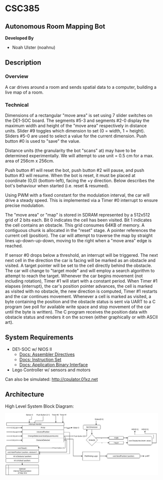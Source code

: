 # CSC385
## Autonomous Room Mapping Bot

__Developed By__

- Noah Ulster (noahnu)

## Description

### Overview

A car drives around a room and sends spatial data to a computer, building a live map of a room.

### Technical

Dimensions of a rectangular "move area" is set using 7 slider switches on the DE1-SOC
board. The segments #5-3 and segments #2-0 display the maximum width and height of
the "move area" respectively in distance units. Slider #9 toggles which dimension to
set (0 = width, 1 = height). Sliders #5-0 are used to select a value for the current dimension.
Push button #0 is used to "save" the value.

Distance units (the granularity the bot "scans" at) may have to be determined
experimentally. We will attempt to use unit = 0.5 cm for a max. area of 256cm x 256cm.

Push button #1 will reset the bot, push button #2 will pause, and push button #3 will
resume. When the bot is reset, it must be placed at coordinate (0,0) (bottom-left), facing the
+y direction. Below describes the bot's behaviour when started (i.e. reset & resumed).

Using PWM with a fixed constant for the modulation interval, the car will drive a steady
speed. This is implemented via a Timer #0 interrupt to ensure precise modulation.

The "move area" or "map" is stored in SDRAM represented by a 512x512 grid of 2 bits
each. Bit 0 indicates the cell has been visited. Bit 1 indicates the cell contains an obstacle.
This grid consumes 64KB of memory. A contiguous chunk is allocated in the "reset" stage.
A pointer references the current cell (position). The car will attempt to traverse the map
by straight lines up-down-up-down, moving to the right when a "move area" edge is reached.

If sensor #0 drops below a threshold, an interrupt will be triggered. The next next cell in the
direction the car is facing will be marked as an obstacle and visited. A target pointer will be
set to the cell directly behind the obstacle. The car will change to "target mode" and will
employ a search algorithm to attempt to reach the target. Whenever the car begins
movement (not including rotation), Timer #1 will start with a constant period. When Timer #1
elapses (interrupt), the car's position pointer advances, the cell is marked as visited with no
obstacle, the new direction is computed, Timer #1 restarts and the car continues movement.
Whenever a cell is marked as visited, a byte containing the position and the obstacle status
is sent via UART to a C program (we poll for available write space and stop movement of
the car until the byte is written). The C program receives the position data with obstacle
status and renders it on the screen (either graphically or with ASCII art).

## System Requirements

- DE1-SOC w/ NIOS II
    - [Docs: Assembler Directives](https://sourceware.org/binutils/docs/as/Pseudo-Ops.html#Pseudo-Ops)
    - [Docs: Instruction Set](http://www-ug.eecg.toronto.edu/desl/manuals/n2cpu_nii51017.pdf)
    - [Docs: Application Binary Interface](https://www.altera.com/content/dam/altera-www/global/en_US/pdfs/literature/hb/nios2/n2cpu_nii51016.pdf)
- Lego Controller w/ sensors and motors

Can also be simulated: http://cpulator.01xz.net

## Architecture

High Level System Block Diagram:

![System Block Diagram](./images/System%20Block%20Diagram.png)